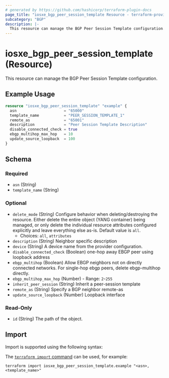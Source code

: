 ```yaml
---
# generated by https://github.com/hashicorp/terraform-plugin-docs
page_title: "iosxe_bgp_peer_session_template Resource - terraform-provider-iosxe"
subcategory: "BGP"
description: |-
  This resource can manage the BGP Peer Session Template configuration.
---
```


# iosxe_bgp_peer_session_template (Resource)

This resource can manage the BGP Peer Session Template configuration.

## Example Usage

```terraform
resource "iosxe_bgp_peer_session_template" "example" {
  asn                     = "65000"
  template_name           = "PEER_SESSION_TEMPLATE_1"
  remote_as               = "65001"
  description             = "Peer Session Template Description"
  disable_connected_check = true
  ebgp_multihop_max_hop   = 10
  update_source_loopback  = 100
}
```

<!-- schema generated by tfplugindocs -->
## Schema

### Required

- `asn` (String)
- `template_name` (String)

### Optional

- `delete_mode` (String) Configure behavior when deleting/destroying the resource. Either delete the entire object (YANG container) being managed, or only delete the individual resource attributes configured explicitly and leave everything else as-is. Default value is `all`.
  - Choices: `all`, `attributes`
- `description` (String) Neighbor specific description
- `device` (String) A device name from the provider configuration.
- `disable_connected_check` (Boolean) one-hop away EBGP peer using loopback address
- `ebgp_multihop` (Boolean) Allow EBGP neighbors not on directly connected networks. For single-hop ebgp peers, delete ebgp-multihop directly.
- `ebgp_multihop_max_hop` (Number) - Range: `2`-`255`
- `inherit_peer_session` (String) Inherit a peer-session template
- `remote_as` (String) Specify a BGP neighbor remote-as
- `update_source_loopback` (Number) Loopback interface

### Read-Only

- `id` (String) The path of the object.

## Import

Import is supported using the following syntax:

The [`terraform import` command](https://developer.hashicorp.com/terraform/cli/commands/import) can be used, for example:

```shell
terraform import iosxe_bgp_peer_session_template.example "<asn>,<template_name>"
```
